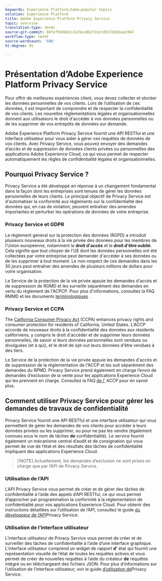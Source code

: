 ```yaml
---
keywords: Experience Platform;home;popular topics
solution: Experience Platform
title: Adobe Experience Platform Privacy Service
topic: overview
translation-type: tm+mt
source-git-commit: 66fef5b98d2c21d1ac8b272e2c8557d26daa3364
workflow-type: tm+mt
source-wordcount: '596'
ht-degree: 0%

---
```



# Présentation d’Adobe Experience Platform Privacy Service

Pour offrir de meilleures expériences client, vous devez collecter et stocker les données personnelles de vos clients. Lors de l’utilisation de ces données, il est important de comprendre et de respecter la confidentialité de vos clients. Les nouvelles réglementations légales et organisationnelles donnent aux utilisateurs le droit d&#39;accéder à vos données personnelles ou de les supprimer de vos entrepôts de données sur demande.

Adobe Experience Platform Privacy Service fournit une API RESTful et une interface utilisateur pour vous aider à gérer ces requêtes de données de vos clients. Avec Privacy Service, vous pouvez envoyer des demandes d’accès et de suppression de données clients privées ou personnelles des applications Adobe Experience Cloud, ce qui vous permet de respecter automatiquement les règles de confidentialité légales et organisationnelles.

## Pourquoi Privacy Service ?

Privacy Service a été développé en réponse à un changement fondamental dans la façon dont les entreprises sont tenues de gérer les données personnelles de leurs clients. Le principal objectif de Privacy Service est d&#39;automatiser la conformité aux règlements sur la confidentialité des données qui, en cas de violation, peuvent entraîner des amendes importantes et perturber les opérations de données de votre entreprise.

### Privacy Service et GDPR

Le règlement [](https://eugdpr.org/) général sur la protection des données (RGPD) a introduit plusieurs nouveaux droits à la vie privée des données pour les membres de l&#39;Union européenne, notamment le **droit d&#39;accès** et le **droit d&#39;être oublié**. Cela signifie que tout citoyen de l&#39;UE dont les données personnelles ont été collectées par votre entreprise peut demander d&#39;accéder à ses données ou de les supprimer à tout moment. Le non-respect de ces demandes dans les 30 jours peut entraîner des amendes de plusieurs millions de dollars pour votre organisation.

Le Service de la protection de la vie privée appuie les demandes d&#39;accès et de suppression de RGMD et les surveille séparément des demandes en vertu du règlement de l&#39;ACPCP. Pour plus d&#39;informations, consultez la FAQ [](gdpr/faq.md) RMMD et les documents [terminologiques](gdpr/terminology.md) .

### Privacy Service et CCPA

The [California Consumer Privacy Act](https://www.caprivacy.org/about) (CCPA) enhances privacy rights and consumer protection for residents of California, United States. L&#39;ACCP accorde de nouveaux droits à la confidentialité des données aux résidents californiens, y compris le droit d&#39;accéder et de supprimer leurs données personnelles, de savoir si leurs données personnelles sont vendues ou divulguées (et à qui), et le droit de opt-out leurs données d&#39;être vendues à des tiers.

Le Service de la protection de la vie privée appuie les demandes d&#39;accès et de suppression de la réglementation de l&#39;ACCP et les suit séparément des demandes du RPMD. Privacy Service prend également en charge l’envoi de demandes d’exclusion de la vente pour les applications Experience Cloud qui les prennent en charge. Consultez la FAQ [de l&#39;](ccpa/faq.md) ACCP pour en savoir plus.

## Comment utiliser Privacy Service pour gérer les demandes de travaux de confidentialité

Privacy Service fournit une API RESTful et une interface utilisateur qui vous permettent de gérer les demandes de vos clients pour accéder à leurs données privées ou les supprimer, ou pour ne pas les vendre (également connues sous le nom de tâches **de** confidentialité). Le service fournit également un mécanisme central d’audit et de consignation qui vous permet de vue de l’état et des résultats des tâches de confidentialité impliquant des applications Experience Cloud.

>[!NOTE] Actuellement, les demandes d’exclusion ne sont prises en charge que par l’API de Privacy Service.

### Utilisation de l’API

L’API [](https://www.adobe.io/apis/experienceplatform/home/api-reference.html#!acpdr/swagger-specs/privacy-service.yaml) Privacy Service vous permet de créer et de gérer des tâches de confidentialité à l’aide des appels d’API RESTful, ce qui vous permet d’approcher par programmation la conformité à la réglementation de confidentialité pour vos applications Experience Cloud. Pour obtenir des instructions détaillées sur l’utilisation de l’API, consultez le guide [du développeur de l’API](api/getting-started.md)Privacy Service.

### Utilisation de l’interface utilisateur

L’interface utilisateur de Privacy Service vous permet de créer et de surveiller des tâches de confidentialité à l’aide d’une interface graphique. L’interface utilisateur comprend un widget de rapport **d’** état qui fournit une représentation visuelle de l’état de toutes les requêtes actives et vous permet de créer de nouvelles requêtes à l’aide du créateur **de** requêtes intégré ou en téléchargeant des fichiers JSON. Pour plus d’informations sur l’utilisation de l’interface utilisateur, voir le guide [d’utilisation de](ui/overview.md)Privacy Service.